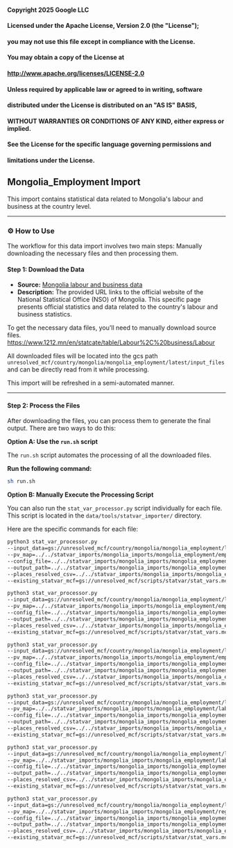 #### Copyright 2025 Google LLC
####
#### Licensed under the Apache License, Version 2.0 (the "License");
#### you may not use this file except in compliance with the License.
#### You may obtain a copy of the License at
####
####       http://www.apache.org/licenses/LICENSE-2.0
####
#### Unless required by applicable law or agreed to in writing, software
#### distributed under the License is distributed on an "AS IS" BASIS,
#### WITHOUT WARRANTIES OR CONDITIONS OF ANY KIND, either express or implied.
#### See the License for the specific language governing permissions and
#### limitations under the License.


## Mongolia_Employment Import

This import contains statistical data related to Mongolia's labour and business at the country level.

-----

### ⚙️ How to Use

The workflow for this data import involves two main steps: Manually downloading the necessary files and then processing them.

#### Step 1: Download the Data

- **Source:** [Mongolia labour and business data](https://www.1212.mn/en/statcate)
- **Description:** The provided URL links to the official website of the National Statistical Office (NSO) of Mongolia. This specific page presents official statistics and data related to the country's labour and business statistics.

To get the necessary data files, you'll need to manually download source files.
<https://www.1212.mn/en/statcate/table/Labour%2C%20business/Labour>

All downloaded files will be located into the gcs path `unresolved_mcf/country/mongolia/mongolia_employment/latest/input_files` and can be directly read from it while processing.

This import will be refreshed in a semi-automated manner.

-----

#### Step 2: Process the Files

After downloading the files, you can process them to generate the final output. There are two ways to do this:

**Option A: Use the `run.sh` script**

The `run.sh` script automates the processing of all the downloaded files.

**Run the following command:**

```bash
sh run.sh
```

**Option B: Manually Execute the Processing Script**

You can also run the `stat_var_processor.py` script individually for each file. This script is located in the `data/tools/statvar_importer/` directory.

Here are the specific commands for each file:

```bash
python3 stat_var_processor.py
--input_data=gs://unresolved_mcf/country/mongolia/mongolia_employment/latest/input_files/employment_by_classification_of_economic_activities_region_gender_and_agegroup.csv
--pv_map=../../statvar_imports/mongolia_imports/mongolia_employment/employment_by_classification_of_economic_activities_region_gender_and_agegroup_pvmap.csv
--config_file=../../statvar_imports/mongolia_imports/mongolia_employment/metadata.csv
--output_path=../../statvar_imports/mongolia_imports/mongolia_employment/output_files/employment_by_classification_of_economic_activities_region_gender_and_agegroup_output
--places_resolved_csv=../../statvar_imports/mongolia_imports/mongolia_employment/places_resolved.csv 
--existing_statvar_mcf=gs://unresolved_mcf/scripts/statvar/stat_vars.mcf
```

```bash
python3 stat_var_processor.py
--input_data=gs://unresolved_mcf/country/mongolia/mongolia_employment/latest/input_files/employment_by_occupation_by_region_gender_and_agegroup.csv
--pv_map=../../statvar_imports/mongolia_imports/mongolia_employment/employment_by_occupation_by_region_gender_and_agegroup_pvmap.csv
--config_file=../../statvar_imports/mongolia_imports/mongolia_employment/employment_by_occupation_by_region_gender_and_agegroup_metadata.csv
--output_path=../../statvar_imports/mongolia_imports/mongolia_employment/output_files/employment_by_occupation_by_region_gender_and_agegroup_output
--places_resolved_csv=../../statvar_imports/mongolia_imports/mongolia_employment/places_resolved.csv 
--existing_statvar_mcf=gs://unresolved_mcf/scripts/statvar/stat_vars.mcf
```

```bash
python3 stat_var_processor.py
--input_data=gs://unresolved_mcf/country/mongolia/mongolia_employment/latest/input_files/employment_to_population_ratio_by_region_gender_and_agegroup.csv
--pv_map=../../statvar_imports/mongolia_imports/mongolia_employment/employment_to_population_ratio_by_region_gender_and_agegroup_pvmap.csv
--config_file=../../statvar_imports/mongolia_imports/mongolia_employment/employment_to_population_ratio_by_region_gender_and_agegroup_metadata.csv
--output_path=../../statvar_imports/mongolia_imports/mongolia_employment/output_files/employment_to_population_ratio_by_region_gender_and_agegroup_output
--places_resolved_csv=../../statvar_imports/mongolia_imports/mongolia_employment/places_resolved.csv 
--existing_statvar_mcf=gs://unresolved_mcf/scripts/statvar/stat_vars.mcf
```

```bash
python3 stat_var_processor.py
--input_data=gs://unresolved_mcf/country/mongolia/mongolia_employment/latest/input_files/labour_force_by_region_gender_and_agegroup.csv
--pv_map=../../statvar_imports/mongolia_imports/mongolia_employment/labour_force_by_region_gender_and_agegroup_pvmap.csv
--config_file=../../statvar_imports/mongolia_imports/mongolia_employment/metadata.csv
--output_path=../../statvar_imports/mongolia_imports/mongolia_employment/output_files/labour_force_by_region_gender_and_agegroup_output
--places_resolved_csv=../../statvar_imports/mongolia_imports/mongolia_employment/places_resolved.csv 
--existing_statvar_mcf=gs://unresolved_mcf/scripts/statvar/stat_vars.mcf
```

```bash
python3 stat_var_processor.py
--input_data=gs://unresolved_mcf/country/mongolia/mongolia_employment/latest/input_files/labour_underutilization_by_region_gender_and_agegroup.csv
--pv_map=../../statvar_imports/mongolia_imports/mongolia_employment/labour_underutilization_by_region_gender_and_agegroup_pvmap.csv
--config_file=../../statvar_imports/mongolia_imports/mongolia_employment/metadata.csv
--output_path=../../statvar_imports/mongolia_imports/mongolia_employment/output_files/labour_underutilization_by_region_gender_and_agegroup_output 
--places_resolved_csv=../../statvar_imports/mongolia_imports/mongolia_employment/places_resolved.csv 
--existing_statvar_mcf=gs://unresolved_mcf/scripts/statvar/stat_vars.mcf
```

```bash
python3 stat_var_processor.py
--input_data=gs://unresolved_mcf/country/mongolia/mongolia_employment/latest/input_files/registered_unemployed_by_education_level_region_gender_month.csv
--pv_map=../../statvar_imports/mongolia_imports/mongolia_employment/registered_unemployed_by_education_level_region_gender_month_pvmap.csv
--config_file=../../statvar_imports/mongolia_imports/mongolia_employment/metadata.csv
--output_path=../../statvar_imports/mongolia_imports/mongolia_employment/output_files/registered_unemployed_by_education_level_region_gender_month_output
--places_resolved_csv=../../statvar_imports/mongolia_imports/mongolia_employment/places_resolved.csv 
--existing_statvar_mcf=gs://unresolved_mcf/scripts/statvar/stat_vars.mcf
```


